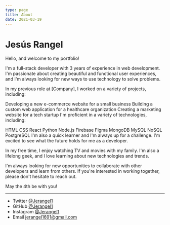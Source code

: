 ```yaml
---
type: page
title: About
date: 2021-03-19
---
```


# Jesús Rangel

Hello, and welcome to my portfolio!

I'm a full-stack developer with 3 years of experience in web development. I'm passionate about creating beautiful and functional user experiences, and I'm always looking for new ways to use technology to solve problems.

In my previous role at [Company], I worked on a variety of projects, including:

Developing a new e-commerce website for a small business
Building a custom web application for a healthcare organization
Creating a marketing website for a tech startup
I'm proficient in a variety of technologies, including:

HTML
CSS
React
Python
Node.js
Firebase
Figma
MongoDB
MySQL
NoSQL
PostgreSQL
I'm also a quick learner and I'm always up for a challenge. I'm excited to see what the future holds for me as a developer.

In my free time, I enjoy watching TV and movies with my family. I'm also a lifelong geek, and I love learning about new technologies and trends.

I'm always looking for new opportunities to collaborate with other developers and learn from others. If you're interested in working together, please don't hesitate to reach out.

May the 4th be with you!

---

- Twitter [@Jerangel1](https://twitter.com/jerangel1)
- GitHub [@Jerangel1](https://jerangeldev.com)
- Instagram [@Jerangel1](https://www.instagram.com/jerangel1/)
- Email jerangel1691@gmail.com
